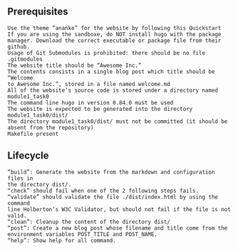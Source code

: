 ## Prerequisites

    Use the theme “ananke” for the website by following this Quickstart
    If you are using the sandboxe, do NOT install hugo with the package 
    manager. Download the correct executable or package file from their github.
    Usage of Git Submodules is prohibited: there should be no file 
    .gitmodules
    The website title should be “Awesome Inc.”
    The contents consists in a single blog post which title should be “Welcome 
    to Awesome Inc.”, stored in a file named welcome.md
    All of the website’s source code is stored under a directory named 
    module1_task0
    The command line hugo in version 0.84.0 must be used
    The website is expected to be generated into the directory module1_task0/dist/
    The directory module1_task0/dist/ must not be committed (it should be 
    absent from the repository)
    Makefile present

## Lifecycle

    “build”: Generate the website from the markdown and configuration files in 
    the directory dist/.
    “check” should fail when one of the 2 following steps fails.
    “validate” should validate the file ./dist/index.html by using the command 
    line Holberton’s W3C Validator, but should not fail if the file is not valid.
    “clean”: Cleanup the content of the directory dist/
    “post”: Create a new blog post whose filename and title come from the 
    environment variables POST_TITLE and POST_NAME.
    “help”: Show help for all command.
